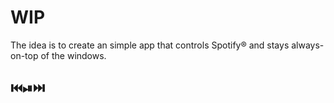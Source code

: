 # WIP
The idea is to create an simple app that controls Spotify® and stays always-on-top of the windows.

## ⏮️⏯⏭️
